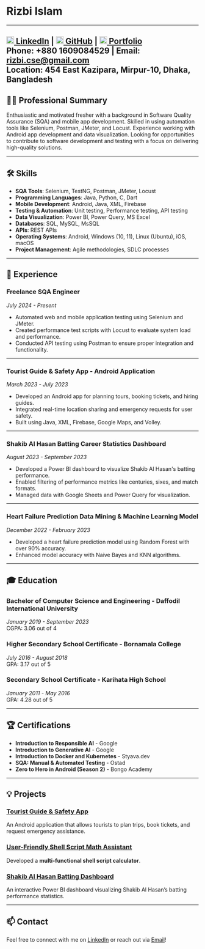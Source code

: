 # Rizbi Islam
---
[<img src="https://upload.wikimedia.org/wikipedia/commons/c/ca/LinkedIn_logo_initials.png" alt="LinkedIn" width="20px"/> LinkedIn](https://www.linkedin.com/in/rizbi-islam) | [<img src="https://github.githubassets.com/images/modules/logos_page/GitHub-Mark.png" alt="GitHub" width="20px"/> GitHub](https://github.com/rizbiislam/rizbiislam) | [<img src="https://upload.wikimedia.org/wikipedia/commons/2/2f/Google_2015_logo.svg" alt="Google Sites" width="20px"/> Portfolio](https://sites.google.com/diu.edu.bd/rizbiislam58)  
**Phone**: +880 1609084529 | **Email**: [rizbi.cse@gmail.com](mailto:rizbi.cse@gmail.com)  
**Location**: 454 East Kazipara, Mirpur-10, Dhaka, Bangladesh  
---

## 👨‍💻 Professional Summary

Enthusiastic and motivated fresher with a background in Software Quality Assurance (SQA) and mobile app development. Skilled in using automation tools like Selenium, Postman, JMeter, and Locust. Experience working with Android app development and data visualization. Looking for opportunities to contribute to software development and testing with a focus on delivering high-quality solutions.

---

## 🛠️ Skills

- **SQA Tools**: Selenium, TestNG, Postman, JMeter, Locust
- **Programming Languages**: Java, Python, C, Dart
- **Mobile Development**: Android, Java, XML, Firebase
- **Testing & Automation**: Unit testing, Performance testing, API testing
- **Data Visualization**: Power BI, Power Query, MS Excel
- **Databases**: SQL, MySQL, MsSQL
- **APIs**: REST APIs
- **Operating Systems**: Android, Windows (10, 11), Linux (Ubuntu), iOS, macOS
- **Project Management**: Agile methodologies, SDLC processes

---

## 💼 Experience

### Freelance SQA Engineer
*July 2024 - Present*

- Automated web and mobile application testing using Selenium and JMeter.
- Created performance test scripts with Locust to evaluate system load and performance.
- Conducted API testing using Postman to ensure proper integration and functionality.

---

### Tourist Guide & Safety App - Android Application
*March 2023 - July 2023*

- Developed an Android app for planning tours, booking tickets, and hiring guides.
- Integrated real-time location sharing and emergency requests for user safety.
- Built using Java, XML, Firebase, Google Maps, and Volley.

---

### Shakib Al Hasan Batting Career Statistics Dashboard
*August 2023 - September 2023*

- Developed a Power BI dashboard to visualize Shakib Al Hasan's batting performance.
- Enabled filtering of performance metrics like centuries, sixes, and match formats.
- Managed data with Google Sheets and Power Query for visualization.

---

### Heart Failure Prediction Data Mining & Machine Learning Model
*December 2022 - February 2023*

- Developed a heart failure prediction model using Random Forest with over 90% accuracy.
- Enhanced model accuracy with Naive Bayes and KNN algorithms.

---

## 🎓 Education

### Bachelor of Computer Science and Engineering - Daffodil International University
*January 2019 - September 2023*  
CGPA: 3.06 out of 4

### Higher Secondary School Certificate - Bornamala College
*July 2016 - August 2018*  
GPA: 3.17 out of 5

### Secondary School Certificate - Karihata High School
*January 2011 - May 2016*  
GPA: 4.28 out of 5

---

## 🏆 Certifications

- **Introduction to Responsible AI** - Google
- **Introduction to Generative AI** - Google
- **Introduction to Docker and Kubernetes** - Styava.dev
- **SQA: Manual & Automated Testing** - Ostad
- **Zero to Hero in Android (Season 2)** - Bongo Academy

---

## 💡 Projects

### [Tourist Guide & Safety App](https://github.com/rizbiislam/MyTourApp)
An Android application that allows tourists to plan trips, book tickets, and request emergency assistance.

### [User-Friendly Shell Script Math Assistant](https://github.com/rizbiislam/User-Friendly-Shell-Script-Math-Assistant)
Developed a **multi-functional shell script calculator**.

### [Shakib Al Hasan Batting Dashboard](https://github.com/rizbiislam/Shakib-Al-Hasan-Batting-statistic)
An interactive Power BI dashboard visualizing Shakib Al Hasan’s batting performance statistics.

---

## 📫 Contact

Feel free to connect with me on [LinkedIn](https://www.linkedin.com/in/rizbi-islam) or reach out via [Email](mailto:rizbi.cse@gmail.com)!
